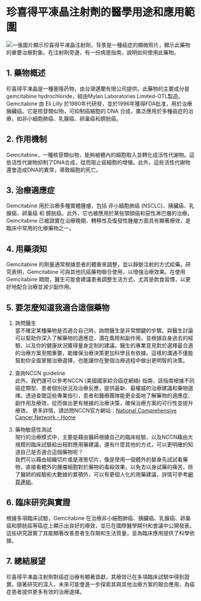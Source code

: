 # 珍喜得平凍晶注射劑的醫學用途和應用範圍
![一張圖片顯示珍喜得平凍晶注射劑，背景是一種癌症的顯微照片，顯示此藥物的重要治療對象。在注射劑旁邊，有一份病患指南，說明如何使用此藥物。](https://i.imgur.com/rmKmmlq.jpeg)

## 1. 藥物概述

珍喜得平凍晶是一種塞隆药物，由台灣邁蘭有限公司提供。此藥物的主要成分是gemcitabine hydrochloride，經由Mylan Laboratories Limited-OTL製造。Gemcitabine 由 Eli Lilly 於1980年代研發，並於1996年獲得FDA批准，用於治療胰臟癌。它是核苷類似物，可抑制癌細胞的 DNA 合成，廣泛應用於多種癌症的治療，如非小細胞肺癌、乳腺癌、卵巢癌和膀胱癌。

## 2. 作用機制

Gemcitabine，一種核苷類似物，能夠被體內的細胞取入並轉化成活性代謝物。這些活性代謝物抑制了DNA合成，從而阻止癌細胞的增殖。此外，這些活性代謝物還會造成DNA的異常，導致細胞的死亡。

## 3. 治療適應症

Gemcitabine 用於治療多種實體腫瘤，包括 非小細胞肺癌 (NSCLC)、胰臟癌、乳腺癌、卵巢癌 和 膀胱癌。此外，它也被應用於某些頭頸癌和惡性淋巴瘤的治療。Gemcitabine 已被證實在治療晚期、轉移性及復發性腫瘤方面具有顯著療效，是臨床中常用的化療藥物之一。

## 4. 用藥須知

Gemcitabine 的劑量通常根據患者的體重來調整，並以靜脈注射的方式給藥。研究表明，Gemcitabine 可與其他抗癌藥物聯合使用，以增強治療效果。在使用 Gemcitabine 期間，醫生可能會建議患者調整生活方式，尤其是飲食習慣，以更好地配合治療並減少副作用。

## 5. 要怎麼知道我適合這個藥物

1. 詢問醫生  
當不確定某種藥物是否適合自己時，詢問醫生是非常關鍵的步驟。與醫生討論可以幫助你深入了解藥物的適應症、潛在風險和副作用，並根據自身過去的經驗、以及你的健康狀況獲得量身定制的建議。醫生的專業意見對於選擇最合適的治療方案至關重要，能確保治療決策更加科學且有依據。這樣的溝通不僅能幫助你全面掌握治療選擇，也能讓你在整個治療過程中做出更明智的決策。 

2. 查詢NCCN guideline  
此外，我們還可以參考NCCN (美國國家綜合癌症網絡) 指南，該指南根據不同癌症類型、患者個別狀況及治療反應，提供最新、最權威的治療建議和藥物選擇。透過查閱這些專業指引，患者和醫療團隊能更全面地了解藥物的適應症、副作用及療效，從而做出更有根據的治療決策，確保治療方案的可行性並提升療效。 
更多詳情，請訪問NCCN官方網站：[National Comprehensive Cancer Network - Home](https://www.nccn.org/)

3. 藥物敏感性測試  
現行的治療模式中，主要是藉由醫師根據自己的臨床經驗，以及NCCN藉由大規模的臨床試驗給出相對應用藥建議，還有什麼其他的方式，可以更明確的知道自己是否適合這個藥物呢？   
我們可以藉由組織切片或是液態切片，像是使用一個體外的替身先試試看藥物，直接看體外的腫瘤細胞對於藥物的毒殺效果，以免去以身試藥的痛苦。除了醫師的經驗和大數據的累積外，可以有更個人化的用藥建議，詳情可參考[網頁連結](https://info.cancerfree.io/)。

## 6. 臨床研究與實證

根據多項臨床試驗，Gemcitabine 在治療非小細胞肺癌、胰臟癌、乳腺癌、卵巢癌和膀胱癌等癌症上顯示出良好的療效，並已在國際醫學期刊和會議中公開發表。這些研究證實了其能顯著改善患者生存期和生活質量，並為臨床應用提供了科學依據。

## 7. 總結展望

珍喜得平凍晶注射劑對癌症治療有顯著貢獻，其療效已在多項臨床試驗中得到證實。隨著研究的深入，未來可能會進一步探索其與其他治療方案的聯合應用，為癌症患者提供更多有效的治療選擇。
